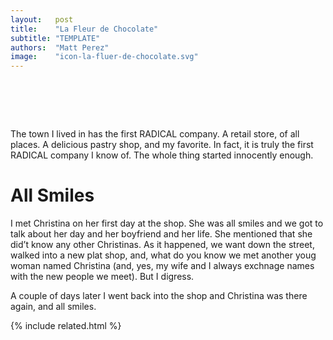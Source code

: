 ```yaml
---
layout:   post
title:    "La Fleur de Chocolate"
subtitle: "TEMPLATE"
authors:  "Matt Perez"
image:    "icon-la-fluer-de-chocolate.svg"
---
```


<div style="display:none;">
 <p>The town I lived in has the first <span class="_paragigm">RADICAL</span> company. A retail store, of all places. A delicious pastry shop, and my favorite. In fact, it is truly the first <span class="_paragigm">RADICAL</span> company I know of.</p>
</div>

<h1>&nbsp;</h1>
 <p>The town I lived in has the first <span class="_paragigm">RADICAL</span> company. A retail store, of all places. A delicious pastry shop, and my favorite. In fact, it is truly the first <span class="_paragigm">RADICAL</span> company I know of. The whole thing started innocently enough.</p>

<h1>All Smiles</h1>
 <p>I met Christina on her first day at the shop. She was all smiles and we got to talk about her day and her boyfriend and her life. She mentioned that she did&rsquo;t know any other Christinas. As it happened, we want down the street, walked into a new plat shop, and, what do you know we met another youg woman named Christina (and, yes, my wife and I always exchnage names with the new people we meet). But I digress.</p>
 <p>A couple of days later I went back into the shop and Christina was there again, and all smiles.</p>

{% include related.html %}
